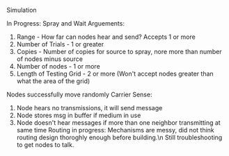 Simulation

In Progress:
Spray and Wait
Arguements:

1. Range - How far can nodes hear and send?  Accepts 1 or more
2. Number of Trials - 1 or greater
3. Copies - Number of copies for source to spray, nore more than number of nodes minus source
4. Number of nodes - 1 or more
5. Length of Testing Grid - 2 or more (Won't accept nodes greater than what the area of the grid)

Nodes successfully move randomly
Carrier Sense:

1. Node hears no transmissions, it will send message
2. Node stores msg in buffer if medium in use
3. Node doesn't hear messages if more than one neighbor transmitting at same time
Routing in progress: Mechanisms are messy, did not think routing design thoroghly enough before building.\n Still troubleshooting to get nodes to talk.
           
